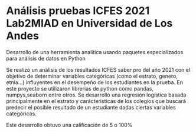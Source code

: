 # Análisis pruebas ICFES 2021 Lab2MIAD en Universidad de Los Andes

Desarrollo de una herramienta analítica usando paquetes especializados para análisis de datos en Python

Se realizó un análisis de los resultados ICFES saber pro del año 2021 con el objetivo de determinar variables categóricas (como el estrato, genero, etnia...) influyentes en el desempeño de los estudiantes en la prueba. En este proyecto se utilizaron librerias de python como pandas, numpys,seaborn entre otros. Se desarrolló una regresión logística basada principalmente en el estrato y carácteristicas de los colegios que buscará predecir el posible resultado de un estudiante dadas ciertas variables categóricas.

Este desarrollo obtuvo una calificación de 5 o 100%
